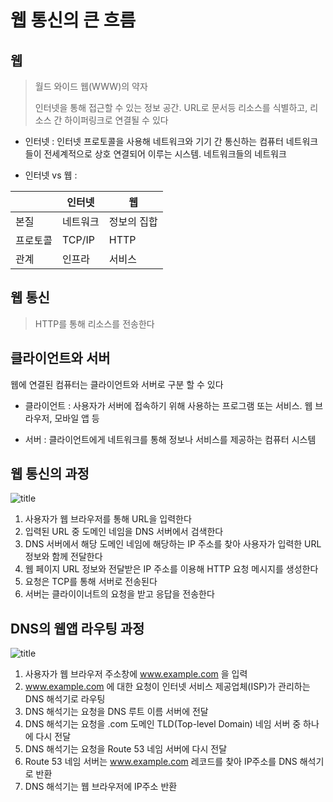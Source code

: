 # 웹 통신의 큰 흐름

## 웹
> 월드 와이드 웹(WWW)의 약자
> 
> 인터넷을 통해 접근할 수 있는 정보 공간. URL로 문서등 리소스를 식별하고, 리소스 간 하이퍼링크로 연결될 수 있다

- 인터넷 : 인터넷 프로토콜을 사용해 네트워크와 기기 간 통신하는 컴퓨터 네트워크들이 전세계적으로 상호 연결되어 이루는 시스템. 네트워크들의 네트워크

-  인터넷 vs 웹 :



| | 인터넷 | 웹 |
| --- | --- | --- |
| 본질 | 네트워크 | 정보의 집합 |
| 프로토콜 | TCP/IP | HTTP |
| 관계 | 인프라 | 서비스 |

## 웹 통신

>HTTP를 통해 리소스를 전송한다

## 클라이언트와 서버

 웹에 연결된 컴퓨터는 클라이언트와 서버로 구분 할 수 있다

- 클라이언트 : 사용자가 서버에 접속하기 위해 사용하는 프로그램 또는 서비스. 웹 브라우저, 모바일 앱 등

- 서버 : 클라이언트에게 네트워크를 통해 정보나 서비스를 제공하는 컴퓨터 시스템

## 웹 통신의 과정

![title](https://media.vlpt.us/images/woo0_hooo/post/e119383c-61cc-46d5-a85d-b27b65ddee1e/Untitled.png)   

1. 사용자가 웹 브라우저를 통해 URL을 입력한다
2. 입력된 URL 중 도메인 네임을 DNS 서버에서 검색한다
3. DNS 서버에서 해당 도메인 네임에 해당하는 IP 주소를 찾아 사용자가 입력한 URL 정보와 함께 전달한다
4. 웹 페이지 URL 정보와 전달받은 IP 주소를 이용해 HTTP 요청 메시지를 생성한다
5. 요청은 TCP를 통해 서버로 전송된다
6. 서버는 클라이이너트의 요청을 받고 응답을 전송한다

## DNS의 웹앱 라우팅 과정

![title](https://d1.awsstatic.com/Route53/how-route-53-routes-traffic.8d313c7da075c3c7303aaef32e89b5d0b7885e7c.png)   

1. 사용자가 웹 브라우저 주소창에 www.example.com 을 입력
2. www.example.com 에 대한 요청이 인터넷 서비스 제공업체(ISP)가 관리하는 DNS 해석기로 라우팅
3. DNS 해석기는 요청을 DNS 루트 이름 서버에 전달
4. DNS 해석기는 요청을 .com 도메인 TLD(Top-level Domain) 네임 서버 중 하나에 다시 전달
5. DNS 해석기는 요청을 Route 53 네임 서버에 다시 전달
6. Route 53 네임 서버는 www.example.com 레코드를 찾아 IP주소를 DNS 해석기로 반환
7. DNS 해석기는 웹 브라우저에 IP주소 반환
